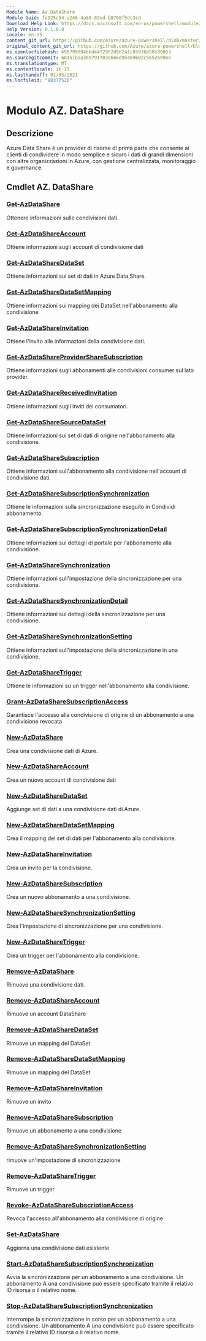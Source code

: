 ```yaml
---
Module Name: Az.DataShare
Module Guid: fe925c54-a246-4a80-89ed-b8768f5dc3cd
Download Help Link: https://docs.microsoft.com/en-us/powershell/module/az.datashare
Help Version: 0.1.0.0
Locale: en-US
content_git_url: https://github.com/Azure/azure-powershell/blob/master/src/DataShare/DataShare/help/Az.DataShare.md
original_content_git_url: https://github.com/Azure/azure-powershell/blob/master/src/DataShare/DataShare/help/Az.DataShare.md
ms.openlocfilehash: 698799f946bd44f2952d66241c05936b50c80053
ms.sourcegitcommit: 68451baa389791703e666d95469602c5652609ee
ms.translationtype: MT
ms.contentlocale: it-IT
ms.lasthandoff: 01/05/2021
ms.locfileid: "98377520"
---
```

# Modulo AZ. DataShare
## Descrizione
Azure Data Share è un provider di risorse di prima parte che consente ai clienti di condividere in modo semplice e sicuro i dati di grandi dimensioni con altre organizzazioni in Azure, con gestione centralizzata, monitoraggio e governance.

## Cmdlet AZ. DataShare
### [Get-AzDataShare](Get-AzDataShare.md)
Ottenere informazioni sulle condivisioni dati.

### [Get-AzDataShareAccount](Get-AzDataShareAccount.md)
Ottiene informazioni sugli account di condivisione dati

### [Get-AzDataShareDataSet](Get-AzDataShareDataSet.md)
Ottiene informazioni sui set di dati in Azure Data Share.

### [Get-AzDataShareDataSetMapping](Get-AzDataShareDataSetMapping.md)
Ottiene informazioni sui mapping dei DataSet nell'abbonamento alla condivisione

### [Get-AzDataShareInvitation](Get-AzDataShareInvitation.md)
Ottiene l'invito alle informazioni della condivisione dati.

### [Get-AzDataShareProviderShareSubscription](Get-AzDataShareProviderShareSubscription.md)
Ottiene informazioni sugli abbonamenti alle condivisioni consumer sul lato provider.

### [Get-AzDataShareReceivedInvitation](Get-AzDataShareReceivedInvitation.md)
Ottiene informazioni sugli inviti dei consumatori.

### [Get-AzDataShareSourceDataSet](Get-AzDataShareSourceDataSet.md)
Ottiene informazioni sui set di dati di origine nell'abbonamento alla condivisione.

### [Get-AzDataShareSubscription](Get-AzDataShareSubscription.md)
Ottiene informazioni sull'abbonamento alla condivisione nell'account di condivisione dati.

### [Get-AzDataShareSubscriptionSynchronization](Get-AzDataShareSubscriptionSynchronization.md)
Ottiene le informazioni sulla sincronizzazione eseguito in Condividi abbonamento.

### [Get-AzDataShareSubscriptionSynchronizationDetail](Get-AzDataShareSubscriptionSynchronizationDetail.md)
Ottiene informazioni sui dettagli di portale per l'abbonamento alla condivisione.

### [Get-AzDataShareSynchronization](Get-AzDataShareSynchronization.md)
Ottiene informazioni sull'impostazione della sincronizzazione per una condivisione.

### [Get-AzDataShareSynchronizationDetail](Get-AzDataShareSynchronizationDetail.md)
Ottiene informazioni sui dettagli della sincronizzazione per una condivisione.

### [Get-AzDataShareSynchronizationSetting](Get-AzDataShareSynchronizationSetting.md)
Ottiene informazioni sull'impostazione della sincronizzazione in una condivisione.

### [Get-AzDataShareTrigger](Get-AzDataShareTrigger.md)
Ottiene le informazioni su un trigger nell'abbonamento alla condivisione.

### [Grant-AzDataShareSubscriptionAccess](Grant-AzDataShareSubscriptionAccess.md)
Garantisce l'accesso alla condivisione di origine di un abbonamento a una condivisione revocata

### [New-AzDataShare](New-AzDataShare.md)
Crea una condivisione dati di Azure.

### [New-AzDataShareAccount](New-AzDataShareAccount.md)
Crea un nuovo account di condivisione dati

### [New-AzDataShareDataSet](New-AzDataShareDataSet.md)
Aggiunge set di dati a una condivisione dati di Azure.

### [New-AzDataShareDataSetMapping](New-AzDataShareDataSetMapping.md)
Crea il mapping del set di dati per l'abbonamento alla condivisione.

### [New-AzDataShareInvitation](New-AzDataShareInvitation.md)
Crea un invito per la condivisione.

### [New-AzDataShareSubscription](New-AzDataShareSubscription.md)
Crea un nuovo abbonamento a una condivisione.

### [New-AzDataShareSynchronizationSetting](New-AzDataShareSynchronizationSetting.md)
Crea l'impostazione di sincronizzazione per una condivisione.

### [New-AzDataShareTrigger](New-AzDataShareTrigger.md)
Crea un trigger per l'abbonamento alla condivisione.

### [Remove-AzDataShare](Remove-AzDataShare.md)
Rimuove una condivisione dati.

### [Remove-AzDataShareAccount](Remove-AzDataShareAccount.md)
Rimuove un account DataShare

### [Remove-AzDataShareDataSet](Remove-AzDataShareDataSet.md)
Rimuove un mapping del DataSet

### [Remove-AzDataShareDataSetMapping](Remove-AzDataShareDataSetMapping.md)
Rimuove un mapping del DataSet

### [Remove-AzDataShareInvitation](Remove-AzDataShareInvitation.md)
Rimuove un invito

### [Remove-AzDataShareSubscription](Remove-AzDataShareSubscription.md)
Rimuove un abbonamento a una condivisione

### [Remove-AzDataShareSynchronizationSetting](Remove-AzDataShareSynchronizationSetting.md)
rimuove un'impostazione di sincronizzazione

### [Remove-AzDataShareTrigger](Remove-AzDataShareTrigger.md)
Rimuove un trigger

### [Revoke-AzDataShareSubscriptionAccess](Revoke-AzDataShareSubscriptionAccess.md)
Revoca l'accesso all'abbonamento alla condivisione di origine

### [Set-AzDataShare](Set-AzDataShare.md)
Aggiorna una condivisione dati esistente

### [Start-AzDataShareSubscriptionSynchronization](Start-AzDataShareSubscriptionSynchronization.md)
Avvia la sincronizzazione per un abbonamento a una condivisione. Un abbonamento A una condivisione può essere specificato tramite il relativo ID risorsa o il relativo nome.

### [Stop-AzDataShareSubscriptionSynchronization](Stop-AzDataShareSubscriptionSynchronization.md)
Interrompe la sincronizzazione in corso per un abbonamento a una condivisione. Un abbonamento A una condivisione può essere specificato tramite il relativo ID risorsa o il relativo nome.

